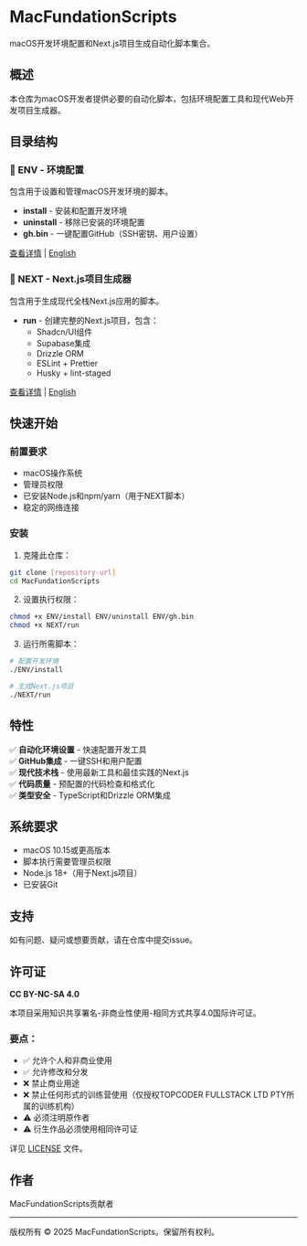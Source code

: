 # MacFundationScripts

macOS开发环境配置和Next.js项目生成自动化脚本集合。

## 概述

本仓库为macOS开发者提供必要的自动化脚本，包括环境配置工具和现代Web开发项目生成器。

## 目录结构

### 📁 ENV - 环境配置
包含用于设置和管理macOS开发环境的脚本。

- **install** - 安装和配置开发环境
- **uninstall** - 移除已安装的环境配置
- **gh.bin** - 一键配置GitHub（SSH密钥、用户设置）

[查看详情](./ENV/README_CN.md) | [English](./ENV/README.md)

### 📁 NEXT - Next.js项目生成器
包含用于生成现代全栈Next.js应用的脚本。

- **run** - 创建完整的Next.js项目，包含：
  - Shadcn/UI组件
  - Supabase集成
  - Drizzle ORM
  - ESLint + Prettier
  - Husky + lint-staged

[查看详情](./NEXT/README_CN.md) | [English](./NEXT/README.md)

## 快速开始

### 前置要求
- macOS操作系统
- 管理员权限
- 已安装Node.js和npm/yarn（用于NEXT脚本）
- 稳定的网络连接

### 安装

1. 克隆此仓库：
```bash
git clone [repository-url]
cd MacFundationScripts
```

2. 设置执行权限：
```bash
chmod +x ENV/install ENV/uninstall ENV/gh.bin
chmod +x NEXT/run
```

3. 运行所需脚本：
```bash
# 配置开发环境
./ENV/install

# 生成Next.js项目
./NEXT/run
```

## 特性

✅ **自动化环境设置** - 快速配置开发工具  
✅ **GitHub集成** - 一键SSH和用户配置  
✅ **现代技术栈** - 使用最新工具和最佳实践的Next.js  
✅ **代码质量** - 预配置的代码检查和格式化  
✅ **类型安全** - TypeScript和Drizzle ORM集成  

## 系统要求

- macOS 10.15或更高版本
- 脚本执行需要管理员权限
- Node.js 18+（用于Next.js项目）
- 已安装Git

## 支持

如有问题、疑问或想要贡献，请在仓库中提交issue。

## 许可证

**CC BY-NC-SA 4.0**

本项目采用知识共享署名-非商业性使用-相同方式共享4.0国际许可证。

### 要点：
- ✅ 允许个人和非商业使用
- ✅ 允许修改和分发
- ❌ 禁止商业用途
- ❌ 禁止任何形式的训练营使用（仅授权TOPCODER FULLSTACK LTD PTY所属的训练机构）
- ⚠️ 必须注明原作者
- ⚠️ 衍生作品必须使用相同许可证

详见 [LICENSE](./LICENSE) 文件。

## 作者

MacFundationScripts贡献者

---

版权所有 © 2025 MacFundationScripts。保留所有权利。